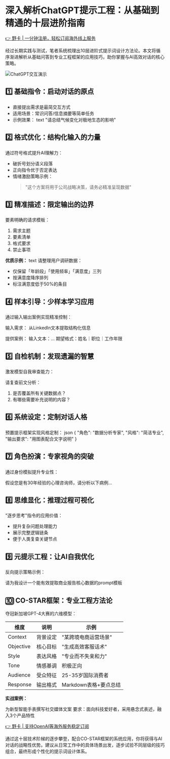 # 深入解析ChatGPT提示工程：从基础到精通的十层进阶指南

[👉 野卡 | 一分钟注册，轻松订阅海外线上服务](https://bbtdd.com/yeka)

经过长期实践与测试，笔者系统梳理出10层进阶式提示词设计方法论。本文将循序渐进解析从基础问答到专业工程框架的应用技巧，助你掌握与AI高效对话的核心策略。

![ChatGPT交互演示](https://bbtdd.com/yeka)

## 1️⃣ 基础指令：启动对话的原点
- 直接提出需求是最简交互方式
- 适用场景：常识问答/信息摘要等简单任务
- 示例效果：
  text
  "请总结气候变化对极地生态的影响"
  

## 2️⃣ 格式优化：结构化输入的力量
通过符号格式提升AI理解力：
- 破折号划分语义段落
- 正向指令优于否定表达
- 情绪激励策略示例：
  > "这个方案将用于公司战略决策，请务必精准呈现数据"

## 3️⃣ 精准描述：限定输出的边界
要素明确的请求模板：
1. 需求主题
2. 要素清单
3. 格式要求
4. 禁止事项

**优质示例：**
text
请整理用户调研数据：
- 仅保留「年龄段」「使用频率」「满意度」三列
- 按满意度降序排列
- 标注满意度低于50%的条目
 

## 4️⃣ 样本引导：少样本学习应用
通过输入输出案例实现精准控制：

输入需求：
从LinkedIn文本提取结构化信息

提供案例：
输入文本：...
期望格式：姓名｜职位｜工作年限


## 5️⃣ 自检机制：发现遗漏的智慧
激发模型自我审查能力：

请复查前文分析：
1. 是否覆盖所有关键数据点？
2. 有哪些需要补充说明的内容？


## 6️⃣ 系统设定：定制对话人格
预置提示框架实现风格定制：
json
{
  "角色": "数据分析专家",
  "风格": "简洁专业",
  "输出要求": "用图表配合文字说明"
}


## 7️⃣ 角色扮演：专家视角的突破
通过身份模拟提升专业性：

假设您是有30年经验的心理咨询师，请分析以下病例...


## 8️⃣ 思维显化：推理过程可视化
"逐步思考"指令的应用价值：
- 提升复杂问题处理能力
- 展示完整逻辑链条
- 便于人类复查关键节点

## 9️⃣ 元提示工程：让AI自我优化
反向提示策略示例：

请为我设计一个能有效提取商业报告核心数据的prompt模板


## 🔟 CO-STAR框架：专业工程方法论
夺冠新加坡GPT-4大赛的六维模型：

| 维度 | 说明 | 示例 |
|------|------|------|
| Context | 背景设定 | "某跨境电商运营场景" |
| Objective | 核心目标 | "生成高效客服话术" |
| Style | 表达风格 | "专业而不失亲和力" |
| Tone | 情感基调 | 积极正向 |
| Audience | 受众特征 | 25-35岁国际消费者 |
| Response | 输出格式 | Markdown表格+要点总结 |

**实战案例：**

为新型智能手表撰写社交媒体文案
要求：面向科技爱好者，采用悬念式表述，融入3个产品特性


[👉 野卡 | 支持OpenAI等海外服务稳定订阅](https://bbtdd.com/yeka)

通过这十层技术阶梯的逐步攀登，配合CO-STAR框架的系统应用，你将获得与AI对话的战略性优势。建议从日常工作中的具体场景出发，逐步试验不同层级的技巧组合，最终形成个性化的提示词设计体系。
